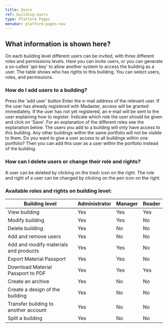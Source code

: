 ```yaml
---
title: Users
ref: building-users
type: Platform Pages
menubar: platform-pages-nav
---
```


## What information is shown here?
On each building level different users can be invited, with three different roles and permissions levels. Here you can invite users, or you can generate a so-called 'api-key' to allow another system to access the building as a user. The table shows who has rights to this building. You can select users, roles, and permissions.


### How do I add users to a building?
Press the 'add user' button
Enter the e-mail address of the relevant user. If the user has already registered with Madaster, access will be granted immediately. If the user has not yet registered, an e-mail will be sent to the user explaining how to register.
Indicate which role the user should be given and click on 'Save'. For an explanation of the different roles see the explanation below.
The users you add to a building will only have access to this building. Any other buildings within the same portfolio will not be visible to them. Do you want to give a user access to all buildings within one portfolio? Then you can add this user as a user within the portfolio instead of the building.


### How can I delete users or change their role and rights?
A user can be deleted by clicking on the trash icon on the right. The role and right of a user can be changed by clicking on the pen icon on the right.


### Available roles and rights on building level:

| Building level| Administrator | Manager | Reader |
|-|-|-|-|
| View building| Yes| Yes| Yes|
| Modify building| Yes| Yes| No|
| Delete building| Yes| No| No|
| Add and remove users| Yes| No| No|
| Add and modify materials and products| Yes| Yes| No|
| Export Material Passport| Yes| Yes| No|
| Download Material Passport to PDF| Yes| Yes| Yes|
| Create an archive| Yes| No| No|
| Create a design of the building | Yes| No| No|
| Transfer building to another account | Yes| No| No|
| Split a building | Yes| No| No|

